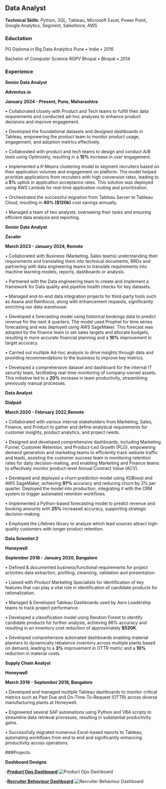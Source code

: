 ## Data Analyst
**Technical Skills**: Python, SQL, Tableau, Microsoft Excel, Power Point, Google Analytics, Segment, Salesforce, AWS

### Eductation
PG Diploma in Big Data Analytics
Pune • India • 2016

Bachelor of Computer Science
RGPV Bhopal • Bhopal • 2014

### Experience

**Senior Data Analyst**

**Adventus.io**                                                                           

**January 2024 - Present, Pune, Maharashtra**

• Collaborated closely with Product and Tech teams to fulfill their data requirements and conducted ad-hoc analyses to enhance product decisions and improve engagement.

• Developed the foundational datasets and designed dashboards in Tableau, empowering the product team to monitor product usage, engagement, and adoption metrics effectively.

• Collaborated with product and tech teams to design and conduct A/B tests using Optimizely, resulting in a **15%** increase in user engagement.

• Implemented a K-Means clustering model to segment recruiters based on their application volumes and engagement on platform. The model helped prioritize applications from recruiters with high conversion rates, leading to a **5%** uptick in application acceptance rates. This solution was deployed using AWS Lambda for real-time application routing and prioritization.

• Orchestrated the successful migration from Tableau Server to Tableau Cloud, resulting in **40% ($120k)** cost savings annually.

• Managed a team of two analysts, overseeing their tasks and ensuring efficient data analysis and reporting.

**Senior Data Analyst**

**Zscaler**                                                                                      

**March 2023 - January 2024, Remote**

• Collaborated with Business (Marketing, Sales teams) understanding their requirements and translating them into technical documents, BRDs and partnering with data engineering teams to translate requirements into machine learning models, reports, dashboards or analysis.

• Partnered with the Data engineering team to create and implement a framework for Data quality and pipeline health checks for key datasets.

• Managed end-to-end data integration projects for third-party tools such as Asana and Rainfocus, along with enhancement requests, significantly enriching our data warehouse.

• Developed a forecasting model using historical bookings data to predict revenue for the next 4 quarters. The model used Prophet for time series forecasting and was deployed using AWS SageMaker. This forecast was adopted by the finance team to set sales targets and allocate budgets, resulting in more accurate financial planning and a **10%** improvement in target accuracy.

• Carried out multiple Ad-hoc analysis to drive insights through data and providing recommendations to the business to improve key metrics.

• Developed a comprehensive dataset and dashboard for the internal IT security team, facilitating real-time monitoring of company-owned assets. This initiative led to a **20%** increase in team productivity, streamlining previously manual processes.

**Data Analyst**

**Dialpad**                                                                                          

**March 2020 - February 2022,Remote**

• Collaborated with various internal stakeholders from Marketing, Sales, Finance, and Product to gather and define analytical requirements for customer insights, product analytics, and project needs.

• Designed and developed comprehensive dashboards, including Marketing Funnel, Customer Retention, and Product-Led Growth (PLG), empowering demand generation and marketing teams to efficiently track website traffic and leads, assisting the customer success team in monitoring retention rates for daily decision-making, and enabling Marketing and Finance teams to effectively monitor product-level Annual Contract Value (ACV).

• Developed and deployed a churn prediction model using XGBoost and AWS SageMaker, achieving **97%** accuracy and reducing churn by 3% per quarter. Deployed the model into production, integrating it with the CRM system to trigger automated retention workflows.

• Implemented a Python-based forecasting model to predict revenue and booking amounts with **25%** increased accuracy, supporting strategic decision-making.

• Employed the Lifelines library to analyze which lead sources attract high-quality customers with longer product retention.

**Data Scientist 2**

**Honeywell**

**September 2018 - January 2020, Bangalore**

• Defined & documented business/functional requirements for project activities data extraction, profiling, cleansing, validation and presentation.

• Liaised with Product Marketing Specialists for identification of key features that can play a vital role in identification of candidate products for rationalization.

• Managed & Developed Tableau Dashboards used by Aero Leadership teams to track project performance.

• Developed a classification model using Random Forest to identify candidate products for further analysis, achieving 96% accuracy and resulting in an inventory cost reduction of approximately **$520K**.

• Developed comprehensive automated dashboards enabling material planners to dynamically rebalance inventory across multiple plants based on demand, leading to a **3%** improvement in OTTR metric and a **10%** reduction in material costs.


**Supply Chain Analyst**

**Honeywell**

**March 2016 - September 2018, Bangalore**

• Developed and managed multiple Tableau dashboards to monitor critical metrics such as Past Due and On-Time-To-Request (OTTR) across diverse manufacturing plants at Honeywell.

• Engineered several SAP automations using Python and VBA scripts to streamline data retrieval processes, resulting in substantial productivity gains.

• Successfully migrated numerous Excel-based reports to Tableau, automating workflows from end to end and significantly enhancing productivity across operations.


###Projects

**Dashboard Designs**
  
-[**Product Ops Dashboard**](https://public.tableau.com/app/profile/salil6731/viz/ProductOpsDashboard/Analysis?publish=yes)
![Product Ops Dashboard](assets/Product_Ops.png)

-[**Recruiter Behaviour Dashboard**](https://public.tableau.com/app/profile/salil6731/viz/RecruiterPortalProductMetrics/Analysis?publish=yes)
![Recruiter Behaviour Dashboard](assets/Recruiter_Behaviour.png)
